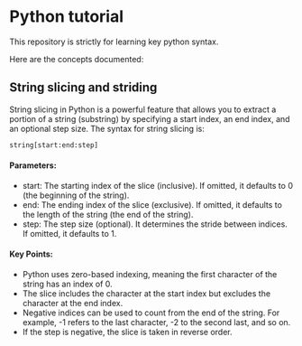 # Python tutorial
This repository is strictly for learning key python syntax.

Here are the concepts documented:
## String slicing and striding
String slicing in Python is a powerful feature that allows you to extract a portion of a string (substring) by specifying a start index, an end index, and an optional step size. The syntax for string slicing is:  
```python
string[start:end:step]
```
#### Parameters:
- start: The starting index of the slice (inclusive). If omitted, it defaults to 0 (the beginning of the string).
- end: The ending index of the slice (exclusive). If omitted, it defaults to the length of the string (the end of the string).
- step: The step size (optional). It determines the stride between indices. If omitted, it defaults to 1.

#### Key Points:
- Python uses zero-based indexing, meaning the first character of the string has an index of 0.
- The slice includes the character at the start index but excludes the character at the end index.
- Negative indices can be used to count from the end of the string. For example, -1 refers to the last character, -2 to the second last, and so on.
- If the step is negative, the slice is taken in reverse order.
